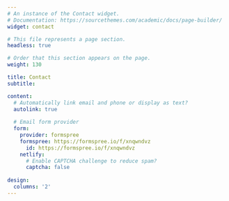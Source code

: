 ```yaml
---
# An instance of the Contact widget.
# Documentation: https://sourcethemes.com/academic/docs/page-builder/
widget: contact

# This file represents a page section.
headless: true

# Order that this section appears on the page.
weight: 130

title: Contact
subtitle:

content:
  # Automatically link email and phone or display as text?
  autolink: true
  
  # Email form provider
  form:
    provider: formspree
    formspree: https://formspree.io/f/xnqwndvz
      id: https://formspree.io/f/xnqwndvz
    netlify:
      # Enable CAPTCHA challenge to reduce spam?
      captcha: false
  
design:
  columns: '2'
---
```

